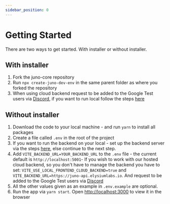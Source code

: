 ```yaml
---
sidebar_position: 0
---
```


# Getting Started

There are two ways to get started. With installer or without installer.

## With installer

1. Fork the juno-core repository
2. Run `npx create-juno-dev-env` in the same parent folder as where you forked the repository
3. When using cloud backend request to be added to the Google Test users via [Discord](https://discord.gg/peRDGMn9xa), if you want to run local follow the steps [here](https://github.com/Elysium-Labs-EU/juno-backend-service/blob/main/README.md)

## Without installer

1.  Download the code to your local machine - and run `yarn` to install all packages
2.  Create a file called `.env` in the root of the project
3.  If you want to run the backend on your local - set up the backend server via the steps [here](https://github.com/Elysium-Labs-EU/juno-backend-service/blob/main/README.md), else continue to the next step.
4.  Add `VITE_BACKEND_URL=YOUR_BACKEND_URL` to the `.env` file - the current default is `http://localhost:5001`- If you wish to work with our hosted cloud backend, so you don't have to manage the backend you have to set: `VITE_USE_LOCAL_FRONTEND_CLOUD_BACKEND=true` and `VITE_BACKEND_URL=https://juno-api.elysiumlabs.io`. And request to be added to the Google Test users via [Discord](https://discord.gg/peRDGMn9xa)
5.  All the other values given as an example in `.env.example` are optional.
6.  Run the app via `yarn start`. Open [http://localhost:3000](http://localhost:3000) to view it in the browser
